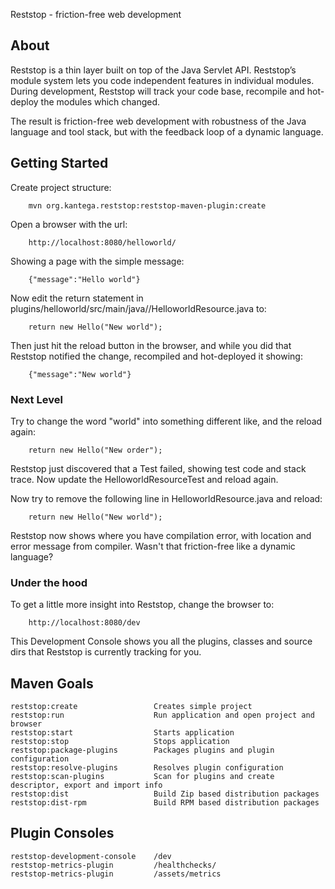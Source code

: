 Reststop - friction-free web development

## About

Reststop is a thin layer built on top of the Java Servlet API. Reststop’s module system lets you code independent
features in individual modules. During development, Reststop will track your code base, recompile and hot-deploy the
modules which changed.

The result is friction-free web development with robustness of the Java language and tool stack, but with the feedback
loop of a dynamic language.


## Getting Started

Create project structure:

        mvn org.kantega.reststop:reststop-maven-plugin:create

Open a browser with the url:

        http://localhost:8080/helloworld/

Showing a page with the simple message:

        {"message":"Hello world"}

Now edit the return statement in plugins/helloworld/src/main/java/<YOUR PACKAGE NAME>/HelloworldResource.java to:

        return new Hello("New world");

Then just hit the reload button in the browser, and while you did that Reststop notified the change, recompiled and hot-deployed it showing:

        {"message":"New world"}

### Next Level

Try to change the word "world" into something different like, and the reload again:

        return new Hello("New order");

Reststop just discovered that a Test failed, showing test code and stack trace. Now update the HelloworldResourceTest and reload again.

Now try to remove the following line in HelloworldResource.java and reload:

        return new Hello("New world");

Reststop now shows where you have compilation error, with location and error message from compiler. Wasn't that friction-free like a dynamic language?


### Under the hood

To get a little more insight into Reststop, change the browser to:

        http://localhost:8080/dev

This Development Console shows you all the plugins, classes and source dirs that Reststop is currently tracking for you.


## Maven Goals

    reststop:create                 Creates simple project
    reststop:run                    Run application and open project and browser
    reststop:start                  Starts application
    reststop:stop                   Stops application
    reststop:package-plugins        Packages plugins and plugin configuration
    reststop:resolve-plugins        Resolves plugin configuration
    reststop:scan-plugins           Scan for plugins and create descriptor, export and import info
    reststop:dist                   Build Zip based distribution packages
    reststop:dist-rpm               Build RPM based distribution packages


## Plugin Consoles

    reststop-development-console    /dev
    reststop-metrics-plugin         /healthchecks/
    reststop-metrics-plugin         /assets/metrics
